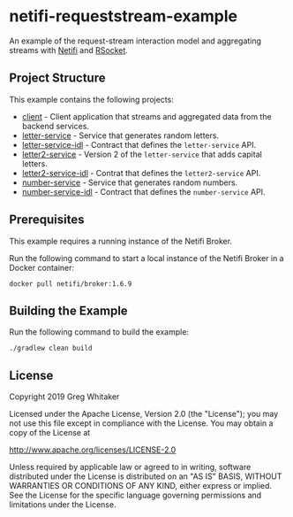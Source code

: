 # netifi-requeststream-example
An example of the request-stream interaction model and aggregating streams with [Netifi](https://www.netifi.com) and [RSocket](http://rsocket.io).

## Project Structure
This example contains the following projects:

* [client](client) - Client application that streams and aggregated data from the backend services.
* [letter-service](letter-service) - Service that generates random letters.
* [letter-service-idl](letter-service-idl) - Contract that defines the `letter-service` API.
* [letter2-service](letter2-service) - Version 2 of the `letter-service` that adds capital letters.
* [letter2-service-idl](letter-service-idl) - Contrat that defines the `letter2-service` API.
* [number-service](number-service) - Service that generates random numbers.
* [number-service-idl](number-service-idl) - Contract that defines the `number-service` API.

## Prerequisites
This example requires a running instance of the Netifi Broker.

Run the following command to start a local instance of the Netifi Broker in a Docker container:

    docker pull netifi/broker:1.6.9

## Building the Example
Run the following command to build the example:

    ./gradlew clean build

## License
Copyright 2019 Greg Whitaker

Licensed under the Apache License, Version 2.0 (the "License");
you may not use this file except in compliance with the License.
You may obtain a copy of the License at

   http://www.apache.org/licenses/LICENSE-2.0

Unless required by applicable law or agreed to in writing, software
distributed under the License is distributed on an "AS IS" BASIS,
WITHOUT WARRANTIES OR CONDITIONS OF ANY KIND, either express or implied.
See the License for the specific language governing permissions and
limitations under the License.